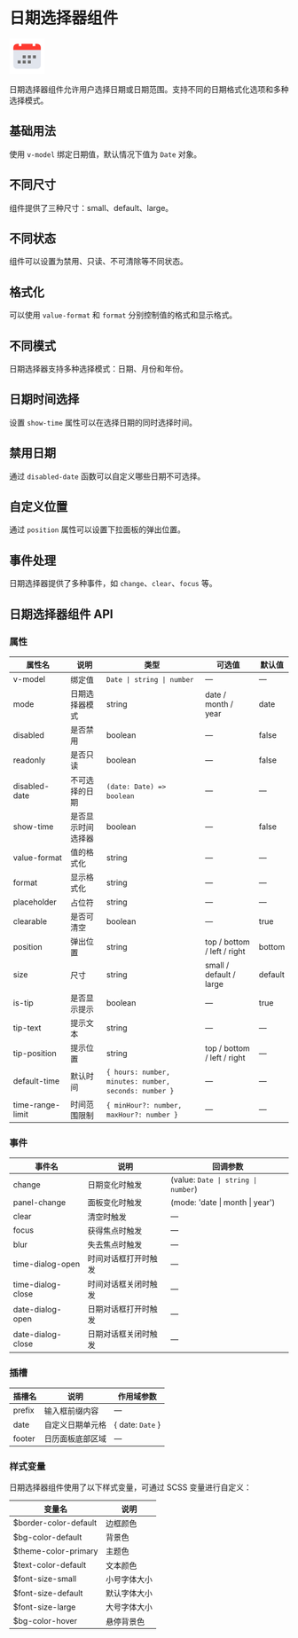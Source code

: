 # 日期选择器组件

![日期选择器组件](/components/date-picker.png)

日期选择器组件允许用户选择日期或日期范围。支持不同的日期格式化选项和多种选择模式。

## 基础用法

使用 `v-model` 绑定日期值，默认情况下值为 `Date` 对象。

<demo component-name="date-picker" examples="basic"></demo>

## 不同尺寸

组件提供了三种尺寸：small、default、large。

<demo component-name="date-picker" examples="size"></demo>

## 不同状态

组件可以设置为禁用、只读、不可清除等不同状态。

<demo component-name="date-picker" examples="status"></demo>

## 格式化

可以使用 `value-format` 和 `format` 分别控制值的格式和显示格式。

<demo component-name="date-picker" examples="format"></demo>

## 不同模式

日期选择器支持多种选择模式：日期、月份和年份。

<demo component-name="date-picker" examples="modes"></demo>

## 日期时间选择

设置 `show-time` 属性可以在选择日期的同时选择时间。

<demo component-name="date-picker" examples="date-time"></demo>

## 禁用日期

通过 `disabled-date` 函数可以自定义哪些日期不可选择。

<demo component-name="date-picker" examples="disabled-date"></demo>

## 自定义位置

通过 `position` 属性可以设置下拉面板的弹出位置。

<demo component-name="date-picker" examples="position"></demo>

## 事件处理

日期选择器提供了多种事件，如 `change`、`clear`、`focus` 等。

<demo component-name="date-picker" examples="events"></demo>

## 日期选择器组件 API

### 属性

| 属性名        | 说明                   | 类型                          | 可选值                | 默认值  |
| ------------- | ---------------------- | ----------------------------- | --------------------- | ------- |
| v-model       | 绑定值                 | `Date \| string \| number`      | —                     | —       |
| mode          | 日期选择器模式         | string                        | date / month / year   | date    |
| disabled      | 是否禁用               | boolean                       | —                     | false   |
| readonly      | 是否只读               | boolean                       | —                     | false   |
| disabled-date | 不可选择的日期         | `(date: Date) => boolean`     | —                     | —       |
| show-time     | 是否显示时间选择器     | boolean                       | —                     | false   |
| value-format  | 值的格式化             | string                        | —                     | —       |
| format        | 显示格式化             | string                        | —                     | —       |
| placeholder   | 占位符                 | string                        | —                     | —       |
| clearable     | 是否可清空             | boolean                       | —                     | true    |
| position      | 弹出位置               | string                        | top / bottom / left / right | bottom |
| size          | 尺寸                   | string                        | small / default / large | default |
| is-tip        | 是否显示提示           | boolean                       | —                     | true    |
| tip-text      | 提示文本               | string                        | —                     | —       |
| tip-position  | 提示位置               | string                        | top / bottom / left / right | —     |
| default-time  | 默认时间              | `{ hours: number, minutes: number, seconds: number }` | — | — |
| time-range-limit | 时间范围限制        | `{ minHour?: number, maxHour?: number }` | — | — |

### 事件

| 事件名           | 说明                   | 回调参数                       |
| ---------------- | ---------------------- | ------------------------------ |
| change           | 日期变化时触发         | (value: `Date \| string \| number`) |
| panel-change     | 面板变化时触发         | (mode: 'date \| month \| year') |
| clear            | 清空时触发             | —                              |
| focus            | 获得焦点时触发         | —                              |
| blur             | 失去焦点时触发         | —                              |
| time-dialog-open | 时间对话框打开时触发   | —                              |
| time-dialog-close| 时间对话框关闭时触发   | —                              |
| date-dialog-open | 日期对话框打开时触发   | —                              |
| date-dialog-close| 日期对话框关闭时触发   | —                              |

### 插槽

| 插槽名  | 说明             | 作用域参数        |
| ------- | ---------------- | ----------------- |
| prefix  | 输入框前缀内容   | —                 |
| date    | 自定义日期单元格 | { date: `Date` }  |
| footer  | 日历面板底部区域 | —                 |

### 样式变量

日期选择器组件使用了以下样式变量，可通过 SCSS 变量进行自定义：

| 变量名                  | 说明             |
| ----------------------- | ---------------- |
| $border-color-default   | 边框颜色         |
| $bg-color-default       | 背景色           |
| $theme-color-primary    | 主题色           |
| $text-color-default     | 文本颜色         |
| $font-size-small        | 小号字体大小     |
| $font-size-default      | 默认字体大小     |
| $font-size-large        | 大号字体大小     |
| $bg-color-hover         | 悬停背景色       |
```